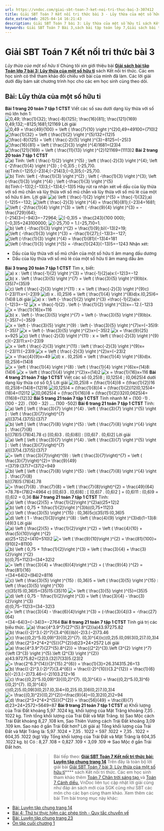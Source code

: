 ```yaml
---
url: https://vndoc.com/giai-sbt-toan-7-ket-noi-tri-thuc-bai-3-307412
title: Giải SBT Toán 7 Kết nối tri thức bài 3 - Lũy thừa của một số hữu tỉ - VnDoc.com
date_extracted: 2025-04-14 16:21:43
description: Giải SBT Toán 7 bài 3: Lũy thừa của một số hữu tỉ sách Kết nối tri thức đầy đủ cho từng câu hỏi. Mời các em học sinh cùng theo dõi chi tiết.
keywords: Giải SBT Toán 7 Bài 3,sách bài tập toán lớp 7,Giải sách bài tập Toán lớp 7,Giải SBT Toán 7,Giải SBT Toán 7 Kết nối tri thức,sbt toán 7,sbt toán 7 Kết nối tri thức,toán lớp 7 sbt,Bài Lũy thừa của một số hữu tỉ
---
```


# Giải SBT Toán 7 Kết nối tri thức bài 3
 _Lũy thừa của một số hữu tỉ_
Chúng tôi xin giới thiệu bài [**Giải sách bài tập Toán lớp 7 bài 3: Lũy thừa của một số hữu tỉ**](<https://vndoc.com/giai-sbt-toan-7-ket-noi-tri-thuc-bai-3-307412>) sách Kết nối tri thức. Các em học sinh có thể tham khảo đối chiếu với bài của mình đã làm. Các lời giải dưới đây bám sát chương trình học cho các em học sinh cùng theo dõi.
## Bài: Lũy thừa của một số hữu tỉ
**Bài 1 trang 20 toán 7 tập 1 CTST**
Viết các số sau dưới dạng lũy thừa với số mũ lớn hơn 1:
![0,49; \\frac{1}{32}; \\frac{-8}{125}; \\frac{16}{81}; \\frac{121}{169}](https://i.vdoc.vn/data/image/blank.png)0,49;132;−8125;1681;121169
Lời giải
![0,49 = \\frac{49}{100} = \\left \( \\frac{7}{10} \\right \)^{2}](https://i.vdoc.vn/data/image/blank.png)0,49=49100=\(710\)2
![\\frac{1}{32} = \\left \( \\frac{1}{2} \\right \)^{5}](https://i.vdoc.vn/data/image/blank.png)132=\(12\)5
![\\frac{-8}{125} = \\left \( \\frac{-2}{5} \\right \)^{3}](https://i.vdoc.vn/data/image/blank.png)−8125=\(−25\)3
![\\frac{16}{81} = \\left \( \\frac{2}{3} \\right \)^{4}](https://i.vdoc.vn/data/image/blank.png)1681=\(23\)4
![\\frac{121}{169} = \\left \( \\frac{11}{13} \\right \)^{2}](https://i.vdoc.vn/data/image/blank.png)121169=\(1113\)2
**Bài 2 trang 20 toán 7 tập 1 CTST**
![a\) Tính: \\left \( \\frac{-1}{2} \\right \)^{5} ; \\left \( \\frac{-2}{3} \\right \)^{4}; \\left \( -2\\frac{1}{4} \\right \)^{3} ; \(-0,3\)5 ; \(-25,7\)0.](https://i.vdoc.vn/data/image/blank.png) ía\)Tính:\(−12\)5;\(−23\)4;\(−214\)3;\(−0,3\)5;\(−25,7\)0.
![b\) Tính: \\left \( -\\frac{1}{3} \\right \)^{2} ; \\left \( -\\frac{1}{3} \\right \)^{3}; \\left \(-\\frac{1}{3} \\right \)^{4} ; \\left \(-\\frac{1}{3} \\right \)^{5}](https://i.vdoc.vn/data/image/blank.png)íb\)Tính:\(−13\)2;\(−13\)3;\(−13\)4;\(−13\)5
Hãy rút ra nhận xét về dấu của lũy thừa với số mũ chẵn và lũy thừa với số mũ chẵn và lũy thừa với số mũ lẻ của một số hữu tỉ âm.
Lời giải
![a\) \\left \( \\frac{-1}{2} \\right \)^{5} = \\frac{-1}{32};](https://i.vdoc.vn/data/image/blank.png)a\)\(−12\)5=−132;
![\\left \( \\frac{-2}{3} \\right \)^{4} = \\frac{16}{81};](https://i.vdoc.vn/data/image/blank.png)\(−23\)4=1681;
![\\left \( -2\\frac{1}{4} \\right \)^{3} = \\left \( -\\frac{9}{4} \\right \)^{3} =  -\\frac{729}{64};](https://i.vdoc.vn/data/image/blank.png)\(−214\)3=\(−94\)3=−72964;
![\(-0,3\)5 =  \\frac{243}{100 000};](https://i.vdoc.vn/data/image/blank.png)\(−0,3\)5=243100000;
![\(-25,7\)0 = 1.](https://i.vdoc.vn/data/image/blank.png)\(−25,7\)0=1.
![b\) \\left \( -\\frac{1}{3} \\right \)^{2} = \\frac{1}{9};](https://i.vdoc.vn/data/image/blank.png)b\)\(−13\)2=19;
![\\left \( -\\frac{1}{3} \\right \)^{3} = -\\frac{1}{27};](https://i.vdoc.vn/data/image/blank.png)\(−13\)3=−127;
![\\left \(-\\frac{1}{3} \\right \)^{4} = \\frac{1}{81}](https://i.vdoc.vn/data/image/blank.png)\(−13\)4=181
![\\left \(-\\frac{1}{3} \\right \)^{5} = -\\frac{1}{243}](https://i.vdoc.vn/data/image/blank.png)\(−13\)5=−1243
Nhận xét:
  * Dấu của lũy thừa với số mũ chẵn của một số hữu tỉ âm mang dấu dương
  * Dấu của lũy thừa với số mũ lẻ của một số hữu tỉ âm mang dấu âm

**Bài 3 trang 20 toán 7 tập 1 CTST**
Tìm x, biết:
![a\) x : \\left \( \\frac{-1}{2} \\right \)^{3} = \\frac{-1}{2}](https://i.vdoc.vn/data/image/blank.png)a\)x:\(−12\)3=−12
![b\) x . \\left \( \\frac{3}{5} \\right \)^{7} = \\left \( \\frac{3}{5} \\right \)^{9}](https://i.vdoc.vn/data/image/blank.png)b\)x.\(35\)7=\(35\)9
![c\) \\left \( \\frac{-2}{3} \\right \)^{11} : x =  \\left \( \\frac{-2}{3} \\right \)^{9}](https://i.vdoc.vn/data/image/blank.png)c\)\(−23\)11:x=\(−23\)9
![d\) x . \(0,25\)6 = \\left \( \\frac{1}{4} \\right \)^{8}](https://i.vdoc.vn/data/image/blank.png)d\)x.\(0,25\)6=\(14\)8
Lời giải
![a\) x : \\left \(- \\frac{1}{2} \\right \)^{3} =\\frac{-1}{2}](https://i.vdoc.vn/data/image/blank.png)a\)x:\(−12\)3=−12
![x          =  \\frac{-1}{2} . \\left \(- \\frac{1}{2} \\right \)^{3}](https://i.vdoc.vn/data/image/blank.png)x=−12.\(−12\)3
![x          =  \\frac{1}{16}](https://i.vdoc.vn/data/image/blank.png)x=116
![b\) x . \\left \(- \\frac{3}{5} \\right \)^{7} = \\left \(- \\frac{3}{5} \\right \)^{9}](https://i.vdoc.vn/data/image/blank.png)b\)x.\(−35\)7=\(−35\)9
![x         = \\left \(- \\frac{3}{5} \\right \)^{9} :  \\left \(- \\frac{3}{5} \\right \)^{7}](https://i.vdoc.vn/data/image/blank.png)x=\(−35\)9:\(−35\)7
![x         = \\left \(- \\frac{3}{5} \\right \)^{2}](https://i.vdoc.vn/data/image/blank.png)x=\(−35\)2
![x        =       \\frac{9}{25}](https://i.vdoc.vn/data/image/blank.png)x=925
![c\) \\left \( \\frac{-2}{3} \\right \)^{11} : x =  \\left \( \\frac{-2}{3} \\right \)^{9}](https://i.vdoc.vn/data/image/blank.png)c\)\(−23\)11:x=\(−23\)9
![x  = \\left \( \\frac{-2}{3} \\right \)^{11} :  \\left \( \\frac{-2}{3} \\right \)^{9}](https://i.vdoc.vn/data/image/blank.png)x=\(−23\)11:\(−23\)9
![x = \\left \( \\frac{-2}{3} \\right \)^{2}](https://i.vdoc.vn/data/image/blank.png)x=\(−23\)2
![x = \\frac{4}{9}](https://i.vdoc.vn/data/image/blank.png)x=49
![d\) x . \(0,25\)6 = \\left \( \\frac{1}{4} \\right \)^{8}](https://i.vdoc.vn/data/image/blank.png)d\)x.\(0,25\)6=\(14\)8
![x    = \\left \( \\frac{1}{4} \\right \)^{8} : \\left \( \\frac{1}{4} \\right \)^{6}](https://i.vdoc.vn/data/image/blank.png)x=\(14\)8:\(14\)6
![x    = \\left \( \\frac{1}{4} \\right \)^{2}](https://i.vdoc.vn/data/image/blank.png)x=\(14\)2
![x    = \\frac{1}{16}](https://i.vdoc.vn/data/image/blank.png)x=116
**Bài 4 trang 21 toán 7 tập 1 CTST**
Viết các số \(0,25\)8 ; \(0,125\)4 ; \(0,0625\)4 dưới dạng lũy thừa cơ số 0,5
Lời giải
![\(0,25\)8 = \(\\frac{1}{4}\)8 = \(\\frac{1}{2}\)16](https://i.vdoc.vn/data/image/blank.png)\(0,25\)8=\(14\)8=\(12\)16
![\(0,125\)4 = \(\\frac{1}{8}\)4 = \(\\frac{1}{2}\)12](https://i.vdoc.vn/data/image/blank.png)\(0,125\)4=\(18\)4=\(12\)12
![\(0,0625\)4 = \(\\frac{1}{16}\)8 = \(\\frac{1}{2}\)32](https://i.vdoc.vn/data/image/blank.png)\(0,0625\)4=\(116\)8=\(12\)32
**Bài 5 trang 21 toán 7 tập 1 CTST**
Tính nhanh
M = \(100 -1\) . \(100 - 22\) . \(100 - 32\) .... \(100 -502\)
**Bài 6 trang 21 toán 7 tập 1 CTST**
Tính:
![a\) \\left \[ \\left \( \\frac{3}{7} \\right \)^{4} . \\left \( \\frac{3}{7} \\right \)^{5}  \\right \] : \\left \( \\frac{3}{7}\\right\)^{7}](https://i.vdoc.vn/data/image/blank.png)a\)\[\(37\)4.\(37\)5\]:\(37\)7
![b\) \\left \[ \\left \( \\frac{7}{8} \\right \)^{5} : \\left \( \\frac{7}{8} \\right \)^{4}  \\right \] . \\frac{7}{8}](https://i.vdoc.vn/data/image/blank.png)b\)\[\(78\)5:\(78\)4\].78
c\) \[\(0,6\}3 . \(0,6\}8\)\] : \[\(0,6\)7 . \(0,6\)2\]
Lời giải
![a\) \\left \[ \\left \( \\frac{3}{7} \\right \)^{4} . \\left \( \\frac{3}{7} \\right \)^{5}  \\right \] : \\left \( \\frac{3}{7}\\right\)^{7}](https://i.vdoc.vn/data/image/blank.png)a\)\[\(37\)4.\(37\)5\]:\(37\)7
![= \\left \( \\frac{3}{7}\\right\)^{9} : \\left \( \\frac{3}{7}\\right\)^{7} = \\left \( \\frac{3}{7}\\right\)^{2}=  \\frac{9}{49}](https://i.vdoc.vn/data/image/blank.png)=\(37\)9:\(37\)7=\(37\)2=949
![b\) \\left \[ \\left \( \\frac{7}{8} \\right \)^{5} : \\left \( \\frac{7}{8} \\right \)^{4}  \\right \] . \\frac{7}{8}](https://i.vdoc.vn/data/image/blank.png)b\)\[\(78\)5:\(78\)4\].78
![=  \\frac{7}{8} .  \\frac{7}{8} = \\left \( \\frac{7}{8}\\right\)^{2} =  \\frac{49}{64}](https://i.vdoc.vn/data/image/blank.png)=78.78=\(78\)2=4964
c\) \[\(0,6\)3 . \(0,6\)8\] : \[ \(0,6\)7 . \(0,6\)2 \] = \(0,6\)11 : \(0,6\)9 = \(0,6\)2 = 0,36
**Bài 7 trang 21 toán 7 tập 1 CTST**
Tính:
![a\) \\left \( \\frac{2}{5} + \\frac{1}{2}\\right \)^{2}](https://i.vdoc.vn/data/image/blank.png)a\)\(25+12\)2
![b\) \\left \( 0,75 + 1\\frac{1}{2}\\right \)^{3}](https://i.vdoc.vn/data/image/blank.png)b\)\(0,75+112\)3
![c\) \\left \( \\frac{3}{5} \\right \)^{15} : \(0,36\)5](https://i.vdoc.vn/data/image/blank.png)c\)\(35\)15:\(0,36\)5
![d\)  \\left \( 1 - \\frac{1}{3}\\right \)^{8} : \\left \( \\frac{4}{9} \\right \)^{3}](https://i.vdoc.vn/data/image/blank.png)d\)\(1−13\)8:\(49\)3
Lời giải
![a\) \\left \( \\frac{2}{5} + \\frac{1}{2}\\right \)^{2} = \\left \( \\frac{4}{10} + \\frac{5}{10}\\right \)^{2}](https://i.vdoc.vn/data/image/blank.png)a\)\(25+12\)2=\(410+510\)2
![=  \\left \( \\frac{9}{10}\\right \)^{2} = \\frac{81}{100}](https://i.vdoc.vn/data/image/blank.png)=\(910\)2=81100
![b\) \\left \( 0,75 + 1\\frac{1}{2}\\right \)^{3} = \\left \( \\frac{3}{4} + \\frac{3}{2}\\right \)^{2}](https://i.vdoc.vn/data/image/blank.png)b\)\(0,75+112\)3=\(34+32\)2
![= \\left \( \\frac{3}{4} + \\frac{6}{4}\\right \)^{2} = \( \\frac{9}{4} \)^{2} = \\frac{81}{16}](https://i.vdoc.vn/data/image/blank.png)=\(34+64\)2=\(94\)2=8116
![c\) \\left \( \\frac{3}{5} \\right \)^{15} : \(0,36\)5 = \\left \( \\frac{3}{5} \\right \)^{15} : \\left \( \\frac{3}{5} \\right \)^{10}](https://i.vdoc.vn/data/image/blank.png)c\)\(35\)15:\(0,36\)5=\(35\)15:\(35\)10
![= \\left \( \\frac{3}{5} \\right \)^{5}](https://i.vdoc.vn/data/image/blank.png)=\(35\)5
![d\)  \\left \( 0,75 - 1\\frac{1}{2}\\right \)^{3} = \\left \( \\frac{3}{4} - \\frac{3}{2}\\right \)^{3}](https://i.vdoc.vn/data/image/blank.png)d\)\(0,75−112\)3=\(34−32\)3
![= \\left \( \\frac{3}{4} - \\frac{6}{4}\\right \)^{3} = \(-\\frac{3}{4}\)3 = -\\frac{27}{64}](https://i.vdoc.vn/data/image/blank.png)=\(34−64\)3=\(−34\)3=−2764
**Bài 8 trang 21 toán 7 tập 1 CTST**
Tính giá trị các biểu thức.
![a\) \\frac{4^3.9^7}{27^{5}.8^{2}}](https://i.vdoc.vn/data/image/blank.png)a\)43.97275.82
![b\) \\frac{\(-2\)^3.\(-2\)^7}{3.4^{6}}](https://i.vdoc.vn/data/image/blank.png)b\)\(−2\)3.\(−2\)73.46
![c\) \\frac{\(0,2\)^5.\(0,09\)^3}{\(0,2\)^{7}. \(0,3\)^{4}}](https://i.vdoc.vn/data/image/blank.png)c\)\(0,2\)5.\(0,09\)3\(0,2\)7.\(0,3\)4
![d\) \\frac{2^3+2^4+2^{5}}{7^{2}}](https://i.vdoc.vn/data/image/blank.png)d\)23+24+2572
Lời giải
![a\) \\frac{4^3.9^7}{27^{5}.8^{2}} = \\frac{\(2^2\)^{3}.\\left \(3^{2}  \\right \)^7}{\\left \(3^{3}  \\right \)^{5}.\\left \(2^{3}  \\right \)^{2}}](https://i.vdoc.vn/data/image/blank.png)a\)43.97275.82=\(22\)3.\(32\)7\(33\)5.\(23\)2
![= \\frac{2^6.3^{14}}{3^{15}.2^{6}} = \\frac{1}{3}](https://i.vdoc.vn/data/image/blank.png)=26.314315.26=13
![b\) \\frac{\(-2\)^3.\(-2\)^7}{3.4^{6}} = \\frac{\(-2\)^{10}}{3.2^{12}} = \\frac{1}{6}](https://i.vdoc.vn/data/image/blank.png)b\)\(−2\)3.\(−2\)73.46=\(−2\)103.212=16
![c\) \\frac{\(0,2\)^5.\(0,09\)^3}{\(0,2\)^{7}. \(0,3\)^{4}} = \\frac{\(0,2\)^5.\(0,3\)^6}{\(0,2\)^{7}. \(0,3\)^{4}}](https://i.vdoc.vn/data/image/blank.png)c\)\(0,2\)5.\(0,09\)3\(0,2\)7.\(0,3\)4=\(0,2\)5.\(0,3\)6\(0,2\)7.\(0,3\)4
![= \\frac{\(0,3\)^2}{\(0,2\)^{2}}=\\frac{9}{4}](https://i.vdoc.vn/data/image/blank.png)=\(0,3\)2\(0,2\)2=94
![d\) \\frac{2^3+2^4+2^{5}}{7^{2}} = \\frac{56}{49} = \\frac{8}{7}](https://i.vdoc.vn/data/image/blank.png)d\)23+24+2572=5649=87
**Bài 9 trang 21 toán 7 tập 1 CTST**
a\) Khối lượng của Trái Đất khoảng 5,97 .1024 kg, khối lượng của Mặt Trăng khoảng 7,35 . 1022 kg. Tính tổng khối lượng của Trái Đất và Mặt Trăng.
b\) Sao Mộc cách Trái Đất khoảng 8,27 .108 km, Sao Thiên Vương cách Trái Đất khoảng 3,09 .109 km. Sao nào ở gần Trái Đất hơn?
Lời giải
a\) Tổng khối lượng của Trái Đất và Mặt Trăng là:
5,97 .1024 \+ 7,35 . 1022 = 597 .1022 \+ 7,35 . 1022 = 604,35 .1022 \(kg\)
Vậy Tổng khối lượng của Trái Đất và Mặt Trăng là 604,35 .1022 kg.
b\) Có : 8,27 .108 = 0,827 .109 < 3,09 .109
=> Sao Mộc ở gần Trái Đất hơn.
>>>> Bài tiếp theo: [**Giải SBT Toán 7 Kết nối tri thức bài: Luyện tập chung trang 14**](<https://vndoc.com/giai-sbt-toan-7-ket-noi-tri-thuc-bai-luyen-tap-chung-trang-14-307415>)
Trên đây là toàn bộ lời giải bài [Giải SBT Toán 7 bài 3: Lũy thừa của một số hữu tỉ](<https://vndoc.com/giai-sbt-toan-7-ket-noi-tri-thuc-bai-3-307412>)**** sách Kết nối tri thức. Các em học sinh tham khảo thêm [Toán 7 Chân trời sáng tạo ](<https://vndoc.com/toan-7-tap-1-ctst>)và [Toán 7 Cánh diều.](<https://vndoc.com/toan-7-tap-1-canh-dieu>) VnDoc liên tục cập nhật lời giải cũng như đáp án sách mới của SGK cũng như SBT các môn cho các bạn cùng tham khảo.
Xem thêm các bài Tìm bài trong mục này khác:
  * [Bài: Luyện tập chung trang 14](</giai-sbt-toan-7-ket-noi-tri-thuc-bai-luyen-tap-chung-trang-14-307415>)
  * [Bài 4: Thứ tự thực hiện các phép tính - Quy tắc chuyển vế](</giai-sbt-toan-7-ket-noi-tri-thuc-bai-4-307416>)
  * [Bài: Luyện tập chung trang 23](</giai-sbt-toan-7-ket-noi-tri-thuc-bai-luyen-tap-chung-trang-23-307418>)
  * [Ôn tập cuối chương 1](</giai-sbt-toan-7-ket-noi-tri-thuc-bai-on-tap-cuoi-chuong-1-307420>)


